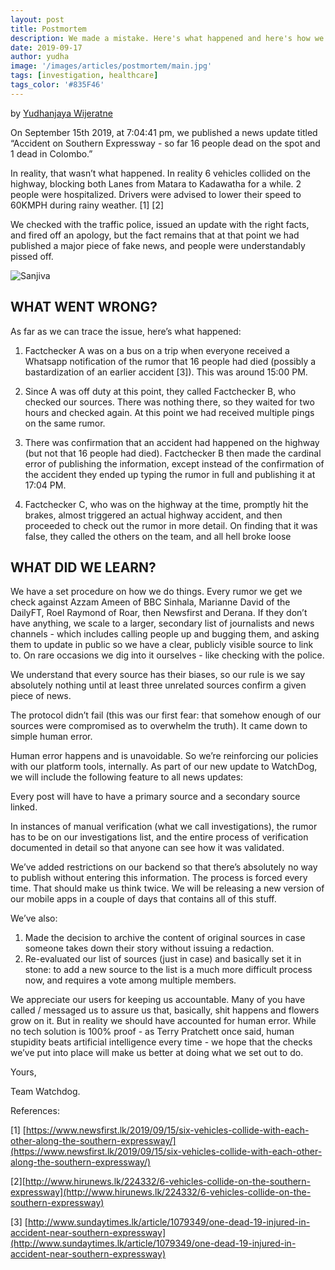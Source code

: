 ```yaml
---
layout: post
title: Postmortem
description: We made a mistake. Here's what happened and here's how we're fixing it.
date: 2019-09-17
author: yudha
image: '/images/articles/postmortem/main.jpg'
tags: [investigation, healthcare]
tags_color: '#835F46'
---
```

by [Yudhanjaya Wijeratne](/authors/yudha)

On September 15th 2019, at 7:04:41 pm, we published a news update titled “Accident on Southern Expressway - so far 16 people dead on the spot and 1 dead in Colombo.”

In reality, that wasn’t what happened. In reality 6 vehicles collided on the highway, blocking  both Lanes from Matara to Kadawatha for a while. 2 people were hospitalized.  Drivers were advised to lower their speed to 60KMPH during rainy weather. [1] [2]

We checked with the traffic police, issued an update with the right facts, and fired off an apology, but the fact remains that at that point we had published a major piece of fake news, and people were understandably pissed off.

![Sanjiva]({{site.baseurl}}/images/articles/postmortem/second.jpg)


## WHAT WENT WRONG?

As far as we can trace the issue, here’s what happened:

  1. Factchecker A was on a bus on a trip when everyone received a Whatsapp notification of the rumor that 16 people had died (possibly a bastardization of an earlier accident [3]). This was around 15:00 PM.

  2. Since A was off duty at this point, they called Factchecker B, who checked our sources. There was nothing there, so they waited for two hours and checked again. At this point we had received multiple pings on the same rumor.

  3. There was confirmation that an accident had happened on the highway (but not that 16 people had died). Factchecker B then made the cardinal error of publishing the information, except instead of the confirmation of the accident they ended up typing the rumor in full and publishing it at 17:04 PM.

  4. Factchecker C, who was on the highway at the time, promptly hit the brakes, almost triggered an actual highway accident, and then proceeded to check out the rumor in more detail. On finding that it was false, they called the others on the team, and all hell broke loose

## WHAT DID WE LEARN?

We have a set procedure on how we do things. Every rumor we get we check against Azzam Ameen of BBC Sinhala, Marianne David of the DailyFT, Roel Raymond of Roar, then Newsfirst and Derana. If they don’t have anything, we scale to a larger, secondary list of journalists and news channels - which includes calling people up and bugging them, and asking them to update in public so we have a clear, publicly visible source to link to. On rare occasions we dig into it ourselves - like checking with the police.

We understand that every source has their biases, so our rule is we say absolutely nothing until at least three unrelated sources confirm a given piece of news.

The protocol didn’t fail (this was our first fear: that somehow enough of our sources were compromised as to overwhelm the truth). It came down to simple human error.

Human error happens and is unavoidable. So we’re reinforcing our policies with our platform tools, internally.  As part of our new update to WatchDog, we will include the following feature to all news updates:




Every post will have to have a primary source and a secondary source linked.

In instances of manual verification (what we call investigations), the rumor has to be on our investigations list, and the entire process of verification documented in detail so that anyone can see how it was validated.

We’ve added restrictions on our backend so that there’s absolutely no way to publish without entering this information. The process is forced every time. That should make us think twice. We will be releasing a new version of our mobile apps in a couple of days that contains all of this stuff.

We’ve also:

  1. Made the decision to archive the content of original sources in case someone takes down their story without issuing a redaction.
  2. Re-evaluated our list of sources (just in case) and basically set it in stone: to add a new source to the list is a much more difficult process now, and requires a vote among multiple members.

We appreciate our users for keeping us accountable. Many of you have called / messaged us to assure us that, basically, shit happens and flowers grow on it. But in reality we should have accounted for human error. While no tech solution is 100% proof - as Terry Pratchett once said, human stupidity beats artificial intelligence every time - we hope that the checks we’ve put into place will make us better at doing what we set out to do.

Yours,

Team Watchdog.

References:

[1] [https://www.newsfirst.lk/2019/09/15/six-vehicles-collide-with-each-other-along-the-southern-expressway/](https://www.newsfirst.lk/2019/09/15/six-vehicles-collide-with-each-other-along-the-southern-expressway/)

[2][http://www.hirunews.lk/224332/6-vehicles-collide-on-the-southern-expressway](http://www.hirunews.lk/224332/6-vehicles-collide-on-the-southern-expressway)

[3] [http://www.sundaytimes.lk/article/1079349/one-dead-19-injured-in-accident-near-southern-expressway](http://www.sundaytimes.lk/article/1079349/one-dead-19-injured-in-accident-near-southern-expressway)
